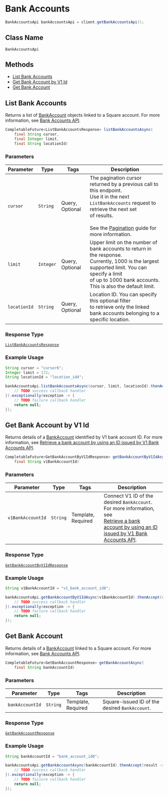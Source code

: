 # Bank Accounts

```java
BankAccountsApi bankAccountsApi = client.getBankAccountsApi();
```

## Class Name

`BankAccountsApi`

## Methods

* [List Bank Accounts](/doc/bank-accounts.md#list-bank-accounts)
* [Get Bank Account by V1 Id](/doc/bank-accounts.md#get-bank-account-by-v1-id)
* [Get Bank Account](/doc/bank-accounts.md#get-bank-account)

## List Bank Accounts

Returns a list of [BankAccount](#type-bankaccount) objects linked to a Square account. 
For more information, see 
[Bank Accounts API](https://developer.squareup.com/docs/docs/bank-accounts-api).

```java
CompletableFuture<ListBankAccountsResponse> listBankAccountsAsync(
    final String cursor,
    final Integer limit,
    final String locationId)
```

### Parameters

| Parameter | Type | Tags | Description |
|  --- | --- | --- | --- |
| `cursor` | `String` | Query, Optional | The pagination cursor returned by a previous call to this endpoint.<br>Use it in the next `ListBankAccounts` request to retrieve the next set <br>of results.<br><br>See the [Pagination](https://developer.squareup.com/docs/docs/working-with-apis/pagination) guide for more information. |
| `limit` | `Integer` | Query, Optional | Upper limit on the number of bank accounts to return in the response. <br>Currently, 1000 is the largest supported limit. You can specify a limit <br>of up to 1000 bank accounts. This is also the default limit. |
| `locationId` | `String` | Query, Optional | Location ID. You can specify this optional filter <br>to retrieve only the linked bank accounts belonging to a specific location. |

### Response Type

[`ListBankAccountsResponse`](/doc/models/list-bank-accounts-response.md)

### Example Usage

```java
String cursor = "cursor6";
Integer limit = 172;
String locationId = "location_id4";

bankAccountsApi.listBankAccountsAsync(cursor, limit, locationId).thenAccept(result -> {
    // TODO success callback handler
}).exceptionally(exception -> {
    // TODO failure callback handler
    return null;
});
```

## Get Bank Account by V1 Id

Returns details of a [BankAccount](#type-bankaccount) identified by V1 bank account ID. 
For more information, see 
[Retrieve a bank account by using an ID issued by V1 Bank Accounts API](https://developer.squareup.com/docs/docs/bank-accounts-api#retrieve-a-bank-account-by-using-an-id-issued-by-the-v1-bank-accounts-api).

```java
CompletableFuture<GetBankAccountByV1IdResponse> getBankAccountByV1IdAsync(
    final String v1BankAccountId)
```

### Parameters

| Parameter | Type | Tags | Description |
|  --- | --- | --- | --- |
| `v1BankAccountId` | `String` | Template, Required | Connect V1 ID of the desired `BankAccount`. For more information, see <br>[Retrieve a bank account by using an ID issued by V1 Bank Accounts API](https://developer.squareup.com/docs/docs/bank-accounts-api#retrieve-a-bank-account-by-using-an-id-issued-by-v1-bank-accounts-api). |

### Response Type

[`GetBankAccountByV1IdResponse`](/doc/models/get-bank-account-by-v1-id-response.md)

### Example Usage

```java
String v1BankAccountId = "v1_bank_account_id8";

bankAccountsApi.getBankAccountByV1IdAsync(v1BankAccountId).thenAccept(result -> {
    // TODO success callback handler
}).exceptionally(exception -> {
    // TODO failure callback handler
    return null;
});
```

## Get Bank Account

Returns details of a [BankAccount](#type-bankaccount) 
linked to a Square account. For more information, see 
[Bank Accounts API](https://developer.squareup.com/docs/docs/bank-accounts-api).

```java
CompletableFuture<GetBankAccountResponse> getBankAccountAsync(
    final String bankAccountId)
```

### Parameters

| Parameter | Type | Tags | Description |
|  --- | --- | --- | --- |
| `bankAccountId` | `String` | Template, Required | Square-issued ID of the desired `BankAccount`. |

### Response Type

[`GetBankAccountResponse`](/doc/models/get-bank-account-response.md)

### Example Usage

```java
String bankAccountId = "bank_account_id0";

bankAccountsApi.getBankAccountAsync(bankAccountId).thenAccept(result -> {
    // TODO success callback handler
}).exceptionally(exception -> {
    // TODO failure callback handler
    return null;
});
```

